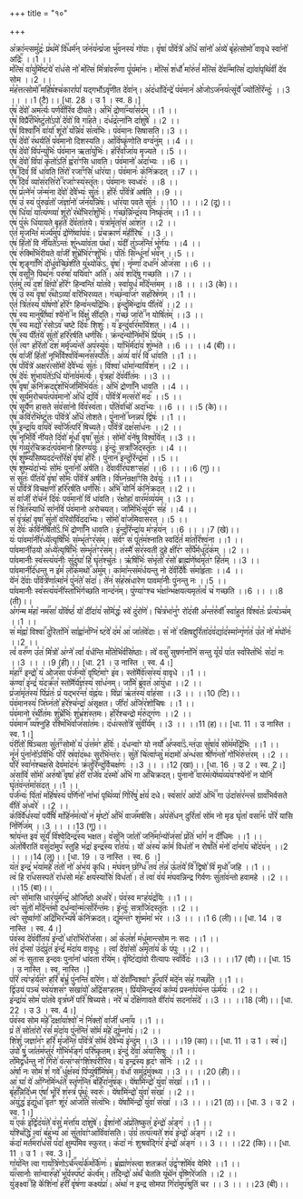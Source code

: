 +++
title = "१०"

+++


  
अ꣡क्रा꣢न्त्समु꣣द्रः꣡ प्र꣢थ꣣मे꣡ वि꣢꣫धर्म꣣न् ज꣡न꣢य꣣न्प्र꣡जा भु꣢꣯वनस्य꣣ गो꣢पाः। वृ꣡षा꣢ प꣣वि꣢त्रे꣣ अ꣢धि꣣ सा꣢नो꣣ अ꣡व्ये꣢ बृ꣣ह꣡त्सोमो꣢꣯ वावृधे स्वा꣣नो꣡ अद्रिः꣢꣯ ।।1 ।।  
म꣡त्सि꣢ वा꣣यु꣢मि꣣ष्ट꣢ये꣣ रा꣡ध꣢से नो꣣ म꣡त्सि꣢ मि꣣त्रा꣡वरु꣢꣯णा पू꣣य꣡मा꣢नः। म꣢त्सि꣣ श꣢र्धो꣣ मा꣡रु꣢तं꣣ म꣡त्सि꣢ दे꣣वा꣢꣫न्मत्सि꣣ द्या꣡वा꣢पृथि꣣वी꣡ दे꣢व सोम ।।2 ।।  
म꣣ह꣡त्तत्सोमो꣢꣯ महि꣣ष꣡श्च꣢कारा꣣पां꣡ यद्गर्भोऽवृ꣢꣯णीत दे꣣वा꣢न्। अ꣡द꣢धा꣣दि꣢न्द्रे꣣ प꣡व꣢मान꣣ ओ꣡जोऽज꣢꣯नय꣣त्सू꣢र्ये꣣ ज्यो꣢ति꣣रि꣡न्दुः꣢ ।।3 ।। ।।1 (टै)।। [धा. 28 । उ 1 । स्व. 8।]  
ए꣣ष꣢ दे꣣वो꣡ अम꣢꣯र्त्यः पर्ण꣣वी꣡रि꣢व दीयते। अ꣣भि꣡ द्रोणा꣢꣯न्या꣣स꣡द꣢म् ।।1 ।।  
ए꣣ष꣡ विप्रै꣢꣯र꣣भि꣡ष्टु꣢तो꣣ऽपो꣢ दे꣣वो꣡ वि गा꣢꣯हते। द꣢ध꣣द्र꣡त्ना꣢नि दा꣣शु꣡षे꣢ ।।2 ।।  
ए꣣ष꣡ विश्वा꣢꣯नि꣣ वा꣢र्या꣣ शू꣢रो꣣ य꣡न्नि꣢व꣣ स꣡त्व꣢भिः। प꣡व꣢मानः सिषासति।।3 ।।  
ए꣣ष꣢ दे꣣वो꣡ र꣢थर्यति꣣ प꣡व꣢मानो दिशस्यति। आ꣣वि꣡ष्कृ꣢णोति वग्व꣣नु꣢म् ।।4 ।।  
ए꣣ष꣢ दे꣣वो꣡ वि꣢प꣣न्यु꣢भिः꣣ प꣡व꣢मान ऋता꣣यु꣡भिः꣢। ह꣢रि꣣र्वा꣡जा꣢य मृज्यते ।।5 ।।  
ए꣣ष꣢ दे꣣वो꣢ वि꣣पा꣢ कृ꣣तो꣢ऽति꣣ ह्व꣡रा꣢ꣳसि धावति। प꣡व꣢मानो꣣ अ꣡दा꣢भ्यः ।।6 ।।  
ए꣣ष꣢꣫ दिवं꣣ वि꣡ धा꣢वति ति꣣रो꣡ रजा꣢꣯ꣳसि꣣ धा꣡र꣢या। प꣡व꣢मानः꣣ क꣡नि꣢क्रदत् ।।7 ।।  
ए꣣ष꣢꣫ दिवं꣣ व्या꣡स꣢रत्ति꣣रो꣢꣫ रजा꣣ꣳस्य꣡स्तृ꣢तः। प꣡व꣢मानः स्वध्व꣣रः꣢ ।।8 ।।  
ए꣣ष꣢ प्र꣣त्ने꣢न꣣ ज꣡न्म꣢ना दे꣣वो꣢ दे꣣वे꣡भ्यः꣢ सु꣣तः꣢। ह꣡रिः꣢ प꣣वि꣡त्रे꣢ अर्षति ।।9 ।।  
ए꣣ष꣢ उ꣣ स्य꣡ पु꣢रुव्र꣣तो꣡ ज꣢ज्ञा꣣नो꣢ ज꣣न꣢य꣣न्नि꣡षः꣢। धा꣡र꣢या पवते सु꣣तः꣢ ।।10 ।। ।।2 (दू)।।  
ए꣣ष꣢ धि꣣या꣢ या꣣त्य꣢ण्व्या꣣ शू꣢रो꣣ र꣡थे꣢भिरा꣣शु꣡भिः꣢। ग꣢च्छ꣣न्नि꣡न्द्र꣢स्य निष्कृ꣣त꣢म् ।।1 ।।  
ए꣣ष꣢ पु꣣रू꣡ धि꣢यायते बृह꣣ते꣢ दे꣣व꣡ता꣢तये। य꣢त्रा꣣मृ꣡ता꣢स꣣ आ꣡श꣢त ।।2 ।।  
ए꣣तं꣡ मृ꣢जन्ति꣣ म꣢र्ज्य꣣मु꣢प꣣ द्रो꣡णे꣢ष्वा꣣य꣡वः꣢। प्र꣣चक्राणं꣢ म꣣ही꣡रिषः꣢꣯ ।।3 ।।  
ए꣣ष꣢ हि꣣तो꣡ वि नी꣢꣯यते꣣ऽन्तः꣢ शु꣣न्ध्या꣡व꣢ता प꣣था꣢। य꣡दी꣢ तु꣣ञ्ज꣢न्ति꣣ भू꣡र्ण꣢यः ।।4 ।।  
ए꣣ष꣢ रु꣣क्मि꣡भि꣢रीयते वा꣣जी꣢ शु꣣भ्रे꣡भि꣢र꣣ꣳशु꣡भिः꣢। प꣢तिः꣣ सि꣡न्धू꣢नां꣣ भ꣡व꣢न् ।।5 ।।  
ए꣣ष꣡ शृङ्गा꣢꣯णि꣣ दो꣡धु꣢व꣣च्छि꣡शी꣢ते यू꣣थ्यो꣢क꣣ऽ. वृ꣡षा꣢। नृ꣣म्णा꣡ दधा꣢꣯न꣣ ओ꣡ज꣢सा ।।6 ।।  
ए꣣ष꣡ वसू꣢꣯नि पिब्द꣣नः꣡ परु꣢꣯षा꣣ ययि꣣वा꣡ꣳ अति꣢꣯। अ꣢व꣣ शा꣡दे꣢षु गच्छति ।।7 ।।  
ए꣣त꣢मु꣣ त्यं꣢꣫ दश꣣ क्षि꣢पो꣣ ह꣡रि꣢ꣳ हिन्वन्ति꣣ या꣡त꣢वे। स्वा꣣युधं꣢ म꣣दि꣡न्त꣢मम् ।।8 ।। ।।3 (के)।।  
ए꣣ष꣢ उ꣣ स्य꣢꣫ वृषा꣣ र꣢꣫थोऽव्या꣣ वा꣡रे꣢भिरव्यत। ग꣢च्छ꣣न्वा꣡ज꣢ꣳ सह꣣स्रि꣡ण꣢म् ।।1 ।।  
ए꣣तं꣢ त्रि꣣त꣢स्य꣣ यो꣡ष꣢णो꣣ ह꣡रि꣢ꣳ हिन्व꣣न्त्य꣡द्रि꣢भिः। इ꣢न्दु꣣मि꣡न्द्रा꣢य पी꣣त꣡ये꣢ ।।2 ।।  
ए꣣ष꣡ स्य मानु꣢꣯षी꣣ष्वा꣢ श्ये꣣नो꣢꣫ न वि꣣क्षु꣡ सी꣢दति। ग꣡च्छं꣢ जा꣣रो꣢꣫ न योषि꣣त꣡म्꣢ ।।3 ।।  
ए꣣ष꣢꣫ स्य मद्यो꣣ र꣡सोऽव꣢꣯ चष्टे दि꣣वः꣡ शिशुः꣢꣯। य꣢꣫ इन्दु꣣र्वा꣢र꣣मा꣡वि꣢शत् ।।4 ।।  
ए꣣ष꣢꣫ स्य पी꣣त꣡ये꣢ सु꣣तो꣡ हरि꣢꣯रर्षति धर्ण꣣सिः꣢। क्र꣢न्द꣣न्यो꣡नि꣢म꣣भि꣢ प्रि꣣य꣢म् ।।5 ।।  
ए꣣तं꣢꣫ त्यꣳ ह꣣रि꣢तो꣣ द꣡श꣢ मर्मृ꣣ज्य꣡न्ते꣢ अप꣣स्यु꣡वः꣢। या꣢भि꣣र्म꣡दा꣢य꣣ शु꣡म्भ꣢ते ।।6 ।। ।।4 (बी)।।  
ए꣣ष꣢ वा꣣जी꣢ हि꣣तो꣡ नृभि꣢꣯र्विश्व꣣वि꣡न्मन꣢꣯स꣣स्प꣡तिः꣢। अ꣢व्यं꣣ वा꣢रं꣣ वि꣡ धा꣢वति ।।1 ।।  
ए꣣ष꣢ प꣣वि꣡त्रे꣢ अक्षर꣣त्सो꣡मो꣢ दे꣣वे꣡भ्यः꣢ सु꣣तः꣢। वि꣢श्वा꣣ धा꣡मा꣢न्यावि꣣श꣢न् ।।2 ।।  
ए꣣ष꣢ दे꣣वः꣡ शु꣢भाय꣣ते꣢ऽधि꣣ यो꣢ना꣣व꣡म꣢र्त्यः। वृ꣣त्रहा꣡ दे꣢व꣣वी꣡त꣢मः ।।3 ।।  
ए꣣ष꣢꣫ वृषा꣣ क꣡नि꣢क्रदद्द꣣श꣡भि꣢र्जा꣣मि꣡भि꣢र्य꣣तः꣢। अ꣣भि꣡ द्रोणा꣢꣯नि धावति ।।4 ।।  
ए꣣ष꣡ सूर्य꣢꣯मरोचय꣣त्प꣡व꣢मानो꣣ अ꣢धि꣣ द्य꣡वि꣢। प꣣वि꣡त्रे꣢ मत्स꣣रो꣡ मदः꣢꣯ ।।5 ।।  
ए꣣ष꣡ सूर्ये꣢꣯ण हासते स꣣व꣡सा꣢नो वि꣣व꣡स्व꣢ता। प꣡ति꣢र्वा꣣चो꣡ अदा꣢꣯भ्यः ।।6 ।। ।।5 (के)।।  
ए꣣ष꣢ क꣣वि꣢र꣣भि꣡ष्टु꣢तः प꣣वि꣢त्रे꣣ अ꣡धि꣢ तोशते। पु꣣नानो꣢꣫ घ्नन्नप꣣ द्वि꣡षः꣢ ।।1 ।।  
ए꣣ष꣢꣫ इन्द्रा꣢꣯य वा꣣य꣡वे꣢ स्व꣣र्जि꣡त्परि꣢꣯ षिच्यते। प꣣वि꣡त्रे꣢ दक्ष꣣सा꣡ध꣢नः ।।2 ।।  
ए꣣ष꣢꣫ नृभि꣣र्वि꣡ नी꣢यते दि꣣वो꣢ मू꣣र्धा꣡ वृषा꣢꣯ सु꣣तः꣢। सो꣢मो꣣ व꣡ने꣢षु विश्व꣣वि꣢त् ।।3 ।।  
ए꣣ष꣢ ग꣣व्यु꣡र꣢चिक्रद꣣त्प꣡व꣢मानो हिरण्य꣣युः꣢। इ꣡न्दुः꣢ सत्रा꣣जि꣡दस्तृ꣢꣯तः ।।4 ।।  
ए꣣ष꣢ शु꣣꣬ष्म्य꣢꣯सिष्यदद꣣न्त꣡रि꣢क्षे꣣ वृ꣢षा꣣ ह꣡रिः꣢। पु꣣नान꣢꣫ इन्दु꣣रि꣢न्द्र꣣मा꣡ ।।5 ।।  
ए꣣ष꣢ शु꣣ष्म्य꣡दा꣢भ्यः꣣ सो꣡मः꣢ पुना꣣नो꣡ अ꣢र्षति। दे꣣वावी꣡र꣢घशꣳस꣣हा꣢ ।।6 ।। ।।6 (गु)।।  
स꣢ सु꣣तः꣢ पी꣣त꣢ये꣣ वृ꣢षा꣣ सो꣡मः꣢ प꣣वि꣡त्रे꣢ अर्षति। वि꣣घ्न꣡न्रक्षा꣢꣯ꣳसि देव꣣युः꣢ ।।1 ।।  
स꣢ प꣣वि꣡त्रे꣢ विचक्ष꣣णो꣡ हरि꣢꣯रर्षति धर्ण꣣सिः꣢। अ꣣भि꣢꣫ योनिं꣣ क꣡नि꣢क्रदत् ।।2 ।।  
स꣢ वा꣣जी꣡ रो꣢च꣣नं꣢ दि꣣वः꣡ पव꣢꣯मानो꣣ वि꣡ धा꣢वति। र꣣क्षोहा꣡ वार꣢꣯म꣣व्य꣡य꣢म् ।।3 ।।  
स꣢ त्रि꣣त꣢꣫स्याधि꣣ सा꣡न꣢वि꣣ प꣡व꣢मानो अरोचयत्। जा꣣मि꣢भिः꣣सू꣡र्य꣢ꣳ स꣣ह꣢ ।।4 ।।  
स꣡ वृ꣢त्र꣣हा꣡ वृषा꣢꣯ सु꣣तो꣡ व꣢रिवो꣣वि꣡ददा꣢꣯भ्यः। सो꣢मो꣣ वा꣡ज꣢मिवासरत् ।।5 ।।  
स꣢ दे꣣वः꣢ क꣣वि꣡ने꣢षि꣣तो꣢꣣ऽ.भि꣡ द्रोणा꣢꣯नि धावति। इ꣢न्दु꣣रि꣡न्द्रा꣢य म꣣ꣳह꣡य꣢न् ।।6 ।। ।।7 (खे)।।  
यः꣡ पा꣢वमा꣣नी꣢र꣣ध्ये꣡त्यृषि꣢꣯भिः꣣ स꣡म्भृ꣢त꣣ꣳर꣡स꣢म्। स꣢र्व꣣ꣳ स꣢ पू꣣त꣡म꣢श्नाति स्वदि꣣तं꣡ मा꣢त꣣रि꣡श्व꣢ना ।।1 ।।  
पा꣣वमानी꣢उयो अ꣣ध्ये꣡त्यृषि꣢꣯भिः꣣ स꣡म्भृ꣢त꣣ꣳर꣡स꣢म्। त꣢स्मै꣣ स꣡र꣢स्वती दुहे क्षी꣣र꣢ꣳ स꣣र्पि꣡र्मधू꣢꣯द꣣क꣢म् ।।2 ।।  
पा꣣वमानीः꣢ स्व꣣स्त्य꣡य꣢नीः सु꣣दु꣢घा꣣ हि꣡ घृ꣢त꣣श्चु꣡तः꣢। ऋ꣡षि꣢भिः꣣ स꣡भृ꣢तो꣣ र꣡सो꣢ ब्राह्म꣣णे꣢ष्व꣣मृ꣡त꣢ꣳ हि꣣त꣢म् ।।3 ।।  
पा꣣वमानी꣡र्द꣢धन्तु न इ꣣मं꣢ लो꣣क꣡मथो꣢꣯ अ꣣मु꣢म्। का꣢मा꣣न्त्स꣡म꣢र्धयन्तु नो दे꣣वी꣢र्दे꣣वैः꣢ स꣣मा꣡हृ꣢ताः ।।4 ।।  
ये꣡न꣢ दे꣣वाः꣢ प꣣वि꣡त्रे꣢णा꣣त्मा꣡नं꣢ पु꣣न꣢ते꣣ स꣡दा꣢। ते꣡न꣢ स꣣ह꣡स्र꣢धारेण पावमा꣣नीः꣡ पु꣢नन्तु नः ।।5 ।।  
पा꣣वमानीः꣡ स्व꣣स्त्य꣡य꣢नी꣣स्ता꣡भि꣢र्गच्छति नान्द꣣न꣢म्। पु꣡ण्या꣢ꣳश्च भ꣣क्षा꣡न्भ꣢क्षयत्यमृत꣣त्वं꣡ च꣢ गच्छति ।।6 ।। ।।8 (ती)।।  
अ꣡ग꣢न्म म꣣हा꣡ नम꣢꣯सा꣣ य꣡वि꣢ष्ठं꣣ यो꣢ दी꣣दा꣢य꣣ स꣡मि꣢द्धः꣣ स्वे꣡ दु꣢रो꣣णे꣢। चि꣣त्र꣡भा꣢नु꣣ꣳ रो꣡द꣢सी अ꣣न्त꣢रु꣣र्वी꣡ स्वा꣢हुतं वि꣣श्व꣡तः꣢ प्र꣣त्य꣡ञ्च꣢म् ।।1 ।।  
स꣢ म꣣ह्ना꣡ विश्वा꣢꣯ दु꣣रिता꣡नि꣢ सा꣣ह्वा꣢न꣣ग्नि꣡ ष्ट꣢वे꣣ द꣢म꣣ आ꣢ जा꣣त꣡वे꣢दाः। स꣡ नो꣢ रक्षिषद्दुरि꣣ता꣡द꣢व꣣द्या꣢द꣣स्मा꣡न्गृ꣢ण꣣त꣢ उ꣣त꣡ नो꣢ म꣣घो꣡नः꣢ ।।2 ।।  
त्वं꣡ वरु꣢꣯ण उ꣣त꣢ मि꣣त्रो꣡ अ꣢ग्ने꣣ त्वां꣡ व꣢र्धन्ति म꣣ति꣢भि꣣र्व꣡सि꣢ष्ठाः। त्वे꣡ वसु꣢꣯ सुषण꣣ना꣡नि꣢ सन्तु यू꣣यं꣡ पा꣢त स्व꣣स्ति꣢भिः꣣ स꣡दा꣢ नः ।।3 ।। ।।9 (ही)।। [धा. 21 । उ नास्ति । स्व. 4।]  
म꣣हा꣢꣫ꣳ इन्द्रो꣣ य꣡ ओज꣢꣯सा प꣣र्ज꣡न्यो꣢ वृष्टि꣣मा꣡ꣳ इ꣢व। स्तो꣡मै꣢र्व꣣त्स꣡स्य꣢ वावृधे ।।1 ।।  
क꣢ण्वा꣣ इ꣢न्द्रं꣣ य꣡दक्र꣢꣯त꣣ स्तो꣡मै꣢र्य꣣ज्ञ꣢स्य꣣ सा꣡ध꣢नम्। जा꣣मि꣡ ब्रु꣢वत꣣ आ꣡यु꣢धा ।।2 ।।  
प्र꣣जा꣢मृ꣣त꣢स्य꣣ पि꣡प्र꣢तः꣣ प्र꣡ यद्भर꣢꣯न्त꣣ व꣡ह्न꣢यः। वि꣡प्रा꣢ ऋ꣣त꣢स्य꣣ वा꣡ह꣢सा ।।3 ।। ।।10 (टि)।।  
प꣡व꣢मानस्य꣣ जि꣡घ्न꣢तो꣣ ह꣡रे꣢श्च꣣न्द्रा꣡ अ꣢सृक्षत। जी꣣रा꣡ अ꣢जि꣣र꣡शो꣢चिषः ।।1 ।।  
प꣣व꣢मानो र꣣थी꣡त꣢मः शु꣣भ्रे꣡भिः꣢ शु꣣भ्र꣡श꣢स्तमः। ह꣡रि꣢श्चन्द्रो म꣣रु꣡द्ग꣢णः ।।2 ।।  
प꣡व꣢मान꣣꣬ व्य꣢꣯श्नुहि र꣣श्मि꣡भि꣢र्वाज꣣सा꣡त꣢मः। द꣡ध꣢त्स्तो꣣त्रे꣢ सु꣣वी꣡र्य꣢म् ।।3 ।। ।।11 (ह)।। [धा. 11 । उ नास्ति । स्व. 1।]  
प꣢री꣣तो꣡ षि꣢ञ्चता सु꣣त꣢꣫ꣳसोमो꣣ य꣡ उ꣢त्त꣣म꣢ꣳ ह꣣विः꣢। द꣣धन्वा꣡ꣳ यो नर्यो꣢꣯ अ꣣प्स्वा꣢꣣ऽ.न्त꣢उा सु꣣षा꣢व꣣ सो꣢म꣣म꣡द्रि꣢भिः ।।1 ।।  
नू꣣नं꣡ पु꣢ना꣣नो꣡ऽवि꣢भिः꣣ प꣡रि꣢ स्र꣣वा꣡द꣢ब्धः सुर꣣भि꣡न्त꣢रः। सु꣣ते꣡ चि꣢त्वा꣣प्सु꣡ म꣢दामो꣣ अ꣡न्ध꣢सा श्री꣣ण꣢न्तो꣣ गो꣢भि꣣रु꣡त्त꣢रम् ।।2 ।।  
प꣡रि꣢ स्वा꣣न꣡श्चक्ष꣢꣯से देव꣣मा꣡द꣢नः꣣ क्र꣢तु꣣रि꣡न्दु꣢र्विचक्ष꣣णः꣢ ।।3 ।। ।।12 (खा)।। [धा. 16 । उ 2 । स्व. 2।]  
अ꣡सा꣢वि꣣ सो꣡मो꣢ अरु꣣षो꣢꣫ वृषा꣣ ह꣢री꣣ रा꣡जे꣢व द꣣स्मो꣢ अ꣣भि꣡ गा अ꣢꣯चिक्रदत्। पु꣢नानो꣢꣫ वार꣣म꣡त्ये꣢ष्य꣣व्य꣡य꣢ꣳश्ये꣣नो꣡ न योनिं꣢꣯ घृ꣣त꣡व꣢न्त꣣मा꣡स꣢दत् ।।1 ।।  
प꣣र्ज꣡न्यः꣢ पि꣣ता꣡ म꣢हि꣣ष꣡स्य꣢ प꣣र्णि꣢नो꣣ ना꣡भा꣢ पृथि꣣व्या꣢ गि꣣रि꣢षु꣣ क्ष꣡यं꣢ दधे। स्व꣡सा꣢र꣣ आ꣡पो꣢ अ꣣भि꣢꣫ गा उ꣣दा꣡स꣢र꣣न्त्सं꣡ ग्राव꣢꣯भिर्वसते वी꣣ते꣡ अ꣢ध्व꣣रे꣢ ।।2 ।।  
क꣣वि꣡र्वे꣢ध꣣स्या꣡ पर्ये꣢꣯षि꣣ मा꣡हि꣢न꣣म꣢त्यो꣣ न꣢ मृ꣣ष्टो꣢ अ꣣भि꣡ वाज꣢꣯मर्षसि। अ꣣प꣡से꣢धन् दुरि꣣ता꣡ सो꣢म नो मृड घृ꣣ता꣡ वसा꣢꣯नः꣣ प꣡रि꣢ यासि नि꣣र्णि꣡ज꣢म् ।।3 ।। ।।13 (गू)।।  
श्रा꣡य꣢न्त इव꣣ सू꣢र्यं꣣ वि꣡श्वेदिन्द्र꣢꣯स्य भक्षत। व꣡सू꣢नि जा꣣तो꣡ जनि꣢꣯मा꣣न्यो꣡ज꣢सा꣣ प्र꣡ति꣢ भा꣣गं꣡ न दी꣢꣯धिमः ।।1 ।।  
अ꣡ल꣢र्षिरातिं वसु꣣दा꣡मुप꣢꣯ स्तुहि भ꣣द्रा꣡ इन्द्र꣢꣯स्य रा꣣त꣡यः꣢। यो꣡ अ꣢स्य꣣ का꣡मं꣢ विध꣣तो꣡ न रोष꣢꣯ति꣣ म꣡नो꣢ दा꣣ना꣡य꣢ चो꣣द꣡य꣢न् ।।2 ।। ।।14 (लू)।। [धा. 19 । उ नास्ति । स्व. 6 ।]  
य꣡त꣢ इन्द्र꣣ भ꣡या꣢महे꣣ त꣡तो꣢ नो꣣ अ꣡भ꣢यं कृधि। म꣡घ꣢वन् छ꣣ग्धि꣢꣫ तव꣣ त꣡न्न꣢ ऊ꣣त꣢ये꣣ वि꣢꣫ द्विषो꣣ वि꣡ मृधो꣢꣯ जहि ।।1 ।।  
त्व꣡ हि रा꣢꣯धसस्पते꣣ रा꣡ध꣢सो म꣣हः꣢꣫ क्षय꣣स्या꣡सि꣢ विध꣣र्ता꣢। तं꣡ त्वा꣢ व꣣यं꣡ म꣢घवन्निन्द्र गिर्वणः सु꣣ता꣡व꣢न्तो हवामहे ।।2 ।। ।।15 (बा)।।  
त्व꣡ꣳ सो꣢मासि धार꣣यु꣢र्म꣣न्द्र꣡ ओजि꣢꣯ष्ठो अध्व꣣रे꣢। प꣡व꣢स्व मꣳह꣣य꣡द्र꣢यिः ।।1 ।।  
त्व꣢ꣳ सु꣣तो꣢ म꣣दि꣡न्त꣢मो दध꣣न्वा꣡न्म꣢त्स꣣रि꣡न्त꣢मः। इ꣡न्दुः꣢ सत्रा꣢जि꣡दस्तृ꣢꣯तः ।।2 ।।  
त्व꣡ꣳ सु꣢ष्वा꣣णो꣡ अद्रि꣢꣯भिर꣣꣬भ्य꣢꣯र्ष꣣ क꣡नि꣢क्रदत्। द्यु꣣म꣢न्त꣢ꣳ शु꣢ष्म꣣मा꣡ भ꣡र ।।3 ।। ।।1 6 (ली)।। [धा. 14 । उ नास्ति । स्व. 4।]  
प꣡व꣢स्व दे꣣व꣡वी꣢तय꣣ इ꣢न्दो꣣ धा꣡रा꣢भि꣣रो꣡ज꣢सा। आ꣢ क꣣ल꣢शं꣣ म꣡धु꣢मान्त्सोम नः सदः ।।1 ।।  
त꣡व꣢ द्र꣣प्सा꣡ उ꣢द꣣प्रु꣢त꣣ इ꣢न्द्रं꣣ म꣡दा꣢य वावृधुः । त्वां꣢ दे꣣वा꣡सो꣢ अ꣣मृ꣡ता꣢य꣣ कं꣡ प꣢पुः ।।2 ।।  
आ꣡ नः꣢ सुतास इन्दवः पुना꣣ना꣡ धा꣢वता र꣣यि꣢म्। वृ꣣ष्टि꣡द्या꣢वो रीत्यापः स्व꣣र्वि꣡दः꣢ ।।3 ।। ।।17 (वौ)।। [धा. 15 । उ नास्ति । स्व. नास्ति ।]  
प꣢रि꣣ त्य꣡ꣳह꣢र्य꣣त꣡ꣳ हरिं꣢꣯ ब꣣भ्रुं꣡ पु꣢नन्ति꣣ वा꣡रे꣢ण। यो꣢ दे꣣वा꣢꣫न्विश्वा꣣ꣳ इ꣢꣫त्परि꣣ म꣡दे꣢न स꣣ह꣡ गच्छ꣢꣯ति ।।1 ।।  
द्वि꣢उयं पञ्च꣣ स्व꣡य꣢शस꣣ꣳ स꣡खा꣢यो꣣ अ꣡द्रि꣢सꣳहतम्। प्रि꣣य꣡मिन्द्र꣢꣯स्य꣣ का꣡म्यं꣢ प्रस्ना꣣प꣡य꣢न्त ऊ꣣र्म꣡यः꣢ ।।2 ।।  
इ꣡न्द्रा꣢य꣣ सोम꣣ पा꣡त꣢वे वृत्र꣣घ्ने꣡ परि꣢꣯ षिच्यसे। न꣡रे꣢ च꣣ द꣡क्षि꣢णावते वी꣣रा꣡य꣢ सदना꣣स꣡दे꣢ ।।3 ।। ।।18 (जी)।। [धा. 22 । उ 3 । स्व. 4।]  
प꣡व꣢स्व सोम म꣣हे꣢꣫ दक्षा꣣या꣢श्वो꣣ न꣢ नि꣣क्तो꣢ वा꣣जी꣡ धना꣢꣯य ।।1 ।।  
प्र꣡ ते꣢ सो꣣ता꣢रो꣣ र꣢सं꣣ म꣡दा꣢य पु꣣न꣢न्ति꣣ सो꣡मं꣢ म꣣हे꣢ द्यु꣣म्ना꣡य꣢।।2 ।।  
शि꣡शुं꣢ जज्ञा꣣न꣡ꣳ हरिं꣢꣯ मृ꣣ज꣢न्ति꣣ प꣣वि꣢त्रे꣣ सो꣡मं꣢ दे꣣वे꣢भ्य꣣ इ꣡न्दु꣢म् ।।3 ।। ।।19 (का)।। [धा. 11 । उ 1 । स्व꣢।]  
उ꣢पो꣣ षु꣢ जा꣣त꣢म꣣प्तु꣢रं꣣ गो꣡भि꣢र्भ꣣ङ्गं꣡ परि꣢꣯ष्कृतम्। इ꣡न्दुं꣢ दे꣣वा꣡ अ꣢यासिषुः ।।1 ।।  
त꣡मिद्व꣢꣯र्धन्तु नो꣣ गि꣡रो꣢ व꣣त्स꣢ꣳस꣣ꣳशि꣡श्व꣢रीरिव। य꣡ इन्द्र꣢꣯स्य हृद꣣ꣳ स꣡निः꣢ ।।2 ।।  
अ꣡र्षा꣢ नः सोम꣣ शं꣡ गवे꣢꣯ धु꣣क्ष꣡स्व꣢ पि꣣प्यु꣢षी꣣मि꣡ष꣢म्। व꣡र्धा꣢ समु꣣द्र꣡मु꣢क्थ्य ।।3 ।। ।।20 (ही)।।  
आ꣢ घा꣣ ये꣢ अ꣣ग्नि꣢मि꣣न्ध꣡ते꣢ स्तृ꣣ण꣡न्ति꣢ ब꣣र्हि꣡रा꣢नु꣣ष꣢क्। ये꣢षा꣣मि꣢न्द्रो꣣ यु꣢वा꣣ स꣡खा꣢ ।।1 ।।  
बृ꣣ह꣢꣫न्निदि꣣ध्म ए꣢षां꣣ भू꣡रि꣢ श꣣स्त्रं꣢ पृ꣣थुः꣡ स्वरुः꣢꣯। ये꣢षा꣣मि꣢न्द्रो꣣ यु꣢वा꣣ स꣡खा꣢ ।।2 ।।  
अ꣡यु꣢द्ध꣣ इ꣢द्यु꣣धा꣢꣫ वृत꣣ꣳ शू꣢र꣣ आ꣡ज꣢ति꣣ स꣡त्व꣢भिः। ये꣢षा꣣मि꣢न्द्रो꣣ यु꣢वा꣣ स꣡खा꣢ ।।3 ।। ।।21 (ठ)।। [धा. 3 । उ 2 । स्व. 1।]  
य꣢꣫ एक꣣ इ꣢द्वि꣣द꣡य꣢ते꣣ व꣢सु꣣ म꣡र्त्ता꣢य दा꣣शु꣡षे꣢। ई꣡शा꣢नो꣣ अ꣡प्र꣢तिष्कुत꣣ इ꣡न्द्रो꣢ अ꣣ङ्ग꣢ ।।1 ।।  
य꣢श्चि꣣द्धि꣡ त्वा꣢ ब꣣हु꣢भ्य꣣ आ꣢ सु꣣ता꣡वा꣢ꣳआ꣣वि꣡वा꣢सति। उ꣣ग्रं꣡ तत्प꣢꣯त्यते꣣ श꣢व꣣ इ꣡न्द्रो꣢ अ꣣ङ्ग꣢ ।।2 ।।  
क꣣दा꣡ मर्त꣢꣯मरा꣣ध꣡सं꣢ प꣣दा꣡ क्षुम्प꣢꣯मिव स्फुरत्। क꣣दा꣡ नः꣢ शुश्रव꣣द्गि꣢र꣣ इ꣡न्द्रो꣢ अ꣣ङ्ग꣢ ।। 3 ।। ।।22 (कि)।। [धा. 11 । उ 1 । स्व. 3।]  
गा꣡य꣢न्ति त्वा गाय꣣त्रि꣡णोऽर्च꣢꣯न्त्य꣣र्क꣢म꣣र्कि꣡णः꣢। ब्र꣣ह्मा꣡ण꣢स्त्वा शतक्रत꣣ उ꣢द्व꣣ꣳश꣡मि꣢व येमिरे ।।1 ।।  
य꣢꣫त्सानोः꣣ सा꣡न्वारु꣢꣯हो꣣ भू꣡र्यस्प꣢꣯ष्ट꣣ क꣡र्त्व꣢म्। त꣢꣫दिन्द्रो꣣ अ꣡र्थं꣢ चेतति यू꣣थे꣡न꣢ वृ꣣ष्णि꣡रे꣢जति ।।2 ।।  
यु꣣ङ्क्ष्वा꣢꣫ हि के꣣शि꣢ना꣣ ह꣢री꣣ वृ꣡ष꣢णा कक्ष्य꣣प्रा꣢। अ꣡था꣢ न इन्द्र सोमपा गि꣣रा꣡मुप꣢꣯श्रुतिं चर ।। 3 ।। ।।23 (बी)।।  
